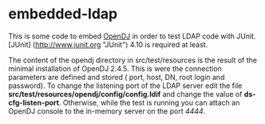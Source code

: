 embedded-ldap
=============
This is some code to embed [OpenDJ](http://www.forgerock.com/opendj.html "OpenDJ") in order to test LDAP code with JUnit.
[JUnit] (http://www.junit.org "JUnit") 4.10 is required at least.


The content of the opendj directory in src/test/resources is the result of the minimal installation of OpenDJ 2.4.5.
This is were the connection parameters are defined and stored ( port, host, DN, root login and password).
To change the listening port of the LDAP server edit the file **src/test/resources/opendj/config/config.ldif** and change the value of **ds-cfg-listen-port**.
Otherwise, while the test is running you can attach an OpenDJ console to the in-memory server on the port *4444*.

